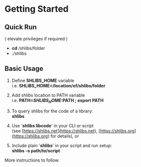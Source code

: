 # Getting Started

## Quick Run
( elevate privileges if required )
* **cd** /shlibs/folder
* ./shlibs 


## Basic Usage
1. Define **SHLIBS_HOME** variable<br>
	i.e. **SHLIBS_HOME=/location/of/shlibs/folder**

2. Add shlibs location to PATH variable<br>
	i.e. **PATH=$SHLIBS_HOME:$PATH ; export PATH**

3. To query shlibs for the code of a library:<br>
	**shlibs**

4. Use '**shlibs libcode**' in your CLI or script<br>
	(see [https://shlibs.net](https://shlibs.net), 
	[https://shlibs.org](https://shlibs.org) for details), or

5. Include plain '**shlibs**' in your script and run setup:<br>
	**shlibs -s path/to/script**

	
More instructions to follow.

